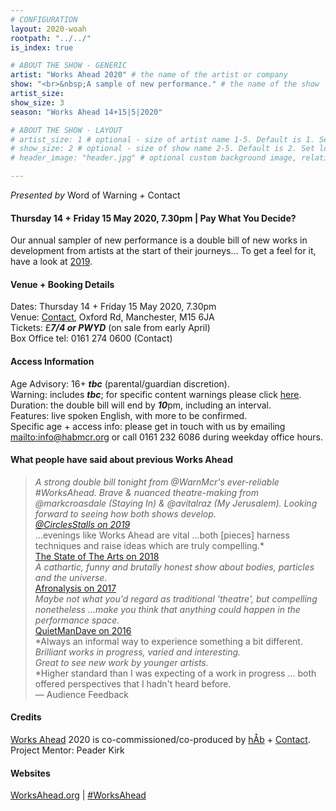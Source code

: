 ```yaml
---
# CONFIGURATION
layout: 2020-woah
rootpath: "../../"
is_index: true

# ABOUT THE SHOW - GENERIC
artist: "Works Ahead 2020" # the name of the artist or company
show: "<br>&nbsp;A sample of new performance." # the name of the show
artist_size: 
show_size: 3
season: "Works Ahead 14+15|5|2020"

# ABOUT THE SHOW - LAYOUT
# artist_size: 1 # optional - size of artist name 1-5. Default is 1. Set longer names to lower values
# show_size: 2 # optional - size of show name 2-5. Default is 2. Set longer names to lower values
# header_image: "header.jpg" # optional custom background image, relative to current page

---
```

*Presented by* Word of Warning *+* Contact         
         
#### Thursday 14 + Friday 15 May 2020, 7.30pm | Pay What You Decide?        
Our annual sampler of new performance is a double bill of new works in development from artists at the start of their journeys… To get a feel for it, have a look at [2019](/archive/2019-worksahead).            
                
#### Venue + Booking Details        
Dates: Thursday 14 + Friday 15 May 2020, 7.30pm         
Venue: <a href="http://contactmcr.com/your-visit/getting-to-contact" target="_blank">Contact</a>, Oxford Rd, Manchester, M15 6JA         
Tickets: £***7/4 or PWYD*** (on sale from early April)            
Box Office tel: 0161 274 0600 (Contact)              
        
#### Access Information        
Age Advisory: 16+ ***tbc*** (parental/guardian discretion).<br>Warning: includes ***tbc***; for specific content warnings please click [here](/warnings).<br>Duration: the double bill will end by ***10***pm, including an interval.<br>Features: live spoken English, with more to be confirmed.<br>Specific age + access info: please get in touch with us by emailing <mailto:info@habmcr.org> or call 0161 232 6086 during weekday office hours.                  
          
#### What people have said about previous Works Ahead        
>*A strong double bill tonight from @WarnMcr's ever-reliable #WorksAhead. Brave & nuanced theatre-making from @markcroasdale (Staying In) & @avitalraz (My Jerusalem). Looking forward to seeing how both shows develop.<br><a href="http://twitter.com/CirclesStalls/status/1129503777566937088" target="_blank">@CirclesStalls on 2019</a><br>*…evenings like Works Ahead are vital …both [pieces] harness techniques and raise ideas which are truly compelling.*<br><a href="http://www.thestateofthearts.co.uk/features/works-ahead-expect-something-weird-personal-entirely-half-done" target="_blank">The State of The Arts on 2018</a><br>*A cathartic, funny and brutally honest show about bodies, particles and the universe.*<br><a href="http://afronalysis.com/2017/05/14/review-superposition-stun" target="_blank">Afronalysis on 2017</a><br>*Maybe not what you'd regard as traditional 'theatre', but compelling nonetheless …make you think that anything could happen in the performance space.*<br><a href="http://quietmandave.co.uk/2016/06/works-ahead" target="_blank">QuietManDave on 2016</a><br>*Always an informal way to experience something a bit different.<br>*Brilliant works in progress, varied and interesting.*<br>*Great to see new work by younger artists.*<br>*Higher standard than I was expecting of a work in progress … both offered perspectives that I hadn't heard before.<br>— Audience Feedback         
          
#### Credits         
[Works Ahead](/hab/worksahead) 2020 is co-commissioned/co-produced by [hÅb](/hab) + <a href="http://contactmcr.com" target="_blank">Contact</a>. Project Mentor: Peader Kirk        
        
#### Websites         
<a href="http://worksahead.org" target="_blank">WorksAhead.org</a> | <a href="http://twitter.com/hashtag/WorksAhead" target="_blank">#WorksAhead</a><br>

